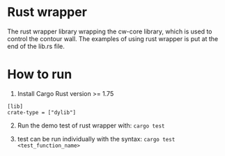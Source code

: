 # Rust wrapper 

The rust wrapper library wrapping the cw-core library, which is used to control the contour wall. The examples of using rust wrapper is put at the end of the lib.rs file.

# How to run
1. Install Cargo Rust version >=  1.75
```
[lib]
crate-type = ["dylib"]
```

2. Run the demo test of rust wrapper with: 
```cargo test``` 

3. test can be run individually with the syntax:
```cargo test <test_function_name>```

